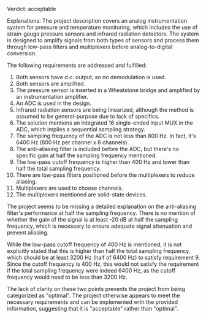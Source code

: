 Verdict: acceptable

Explanations: 
The project description covers an analog instrumentation system for pressure and temperature monitoring, which includes the use of strain-gauge pressure sensors and infrared radiation detectors. The system is designed to amplify signals from both types of sensors and process them through low-pass filters and multiplexers before analog-to-digital conversion.

The following requirements are addressed and fulfilled:
1. Both sensors have d.c. output, so no demodulation is used.
2. Both sensors are amplified.
3. The pressure sensor is inserted in a Wheatstone bridge and amplified by an instrumentation amplifier.
4. An ADC is used in the design.
5. Infrared radiation sensors are being linearized, although the method is assumed to be general-purpose due to lack of specifics.
6. The solution mentions an integrated 16 single-ended input MUX in the ADC, which implies a sequential sampling strategy.
7. The sampling frequency of the ADC is not less than 800 Hz. In fact, it's 6400 Hz (800 Hz per channel x 8 channels).
8. The anti-aliasing filter is included before the ADC, but there's no specific gain at half the sampling frequency mentioned.
9. The low-pass cutoff frequency is higher than 400 Hz and lower than half the total sampling frequency.
10. There are low-pass filters positioned before the multiplexers to reduce aliasing.
11. Multiplexers are used to choose channels.
12. The multiplexers mentioned are solid-state devices.

The project seems to be missing a detailed explanation on the anti-aliasing filter's performance at half the sampling frequency. There is no mention of whether the gain of the signal is at least -20 dB at half the sampling frequency, which is necessary to ensure adequate signal attenuation and prevent aliasing.

While the low-pass cutoff frequency of 400 Hz is mentioned, it is not explicitly stated that this is higher than half the total sampling frequency, which should be at least 3200 Hz (half of 6400 Hz) to satisfy requirement 9. Since the cutoff frequency is 400 Hz, this would not satisfy the requirement if the total sampling frequency were indeed 6400 Hz, as the cutoff frequency would need to be less than 3200 Hz.

The lack of clarity on these two points prevents the project from being categorized as "optimal". The project otherwise appears to meet the necessary requirements and can be implemented with the provided information, suggesting that it is "acceptable" rather than "optimal".